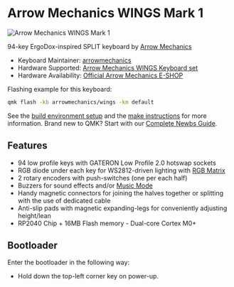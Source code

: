 # Arrow Mechanics WINGS Mark 1

![Arrow Mechanics WINGS Mark 1](https://i.imgur.com/oQkDmSu.png)

94-key ErgoDox-inspired SPLIT keyboard by [Arrow Mechanics](https://www.arrowmechanics.com/)

* Keyboard Maintainer: [arrowmechanics](https://github.com/arrowmechanics/)
* Hardware Supported: [Arrow Mechanics WINGS Keyboard set](https://www.arrowmechanics.com/produkty?view=product&id=8)
* Hardware Availability: [Official Arrow Mechanics E-SHOP](https://www.arrowmechanics.com/produkty?view=product&id=8)

Flashing example for this keyboard:
```sh
qmk flash -kb arrowmechanics/wings -km default
```

See the [build environment setup](https://docs.qmk.fm/#/getting_started_build_tools) and the [make instructions](https://docs.qmk.fm/#/getting_started_make_guide) for more information. Brand new to QMK? Start with our [Complete Newbs Guide](https://docs.qmk.fm/#/newbs).

## Features

* 94 low profile keys with GATERON Low Profile 2.0 hotswap sockets
* RGB diode under each key for WS2812-driven lighting with [RGB Matrix](https://docs.qmk.fm/#/feature_rgb_matrix)
* 2 rotary encoders with push-switches (one per each half)
* Buzzers for sound effects and/or [Music Mode](https://docs.qmk.fm/#/feature_audio?id=music-mode)
* Handy magnetic connectors for joining the halves together or splitting with the use of dedicated cable
* Anti-slip pads with magnetic expanding-legs for conveniently adjusting height/lean
* RP2040 Chip + 16MB Flash memory - Dual-core Cortex M0+

## Bootloader

Enter the bootloader in the following way:
* Hold down the top-left corner key on power-up.
